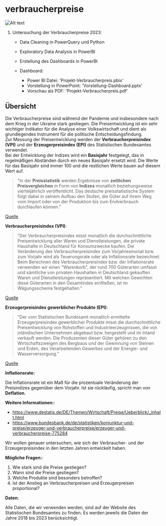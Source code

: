 # verbraucherpreise

![Alt text](Bilder/4-1-Dashboard.png.jpg?raw=true "Title")
1. Untersuchung der Verbraucherpreise 2023:
    * Data Cleaning in PowerQuery und Python
    * Exploratory Data Analysis in PowerBI
    * Erstellung des Dashboards in PowerBI

    * Dashboard:
        * Power BI Datei: 'Projekt-Verbraucherpreis.pbix'
        * Vorstellung in PowerPoint: 'Vorstellung-Dashboard.pptx'
        * Vorschau als PDF: 'Projekt-Verbraucherpreis.pdf'

## Übersicht

Die Verbraucherpreise sind während der Pandemie und insbesondere nach dem Krieg in der Ukraine stark gestiegen. Die Preisentwicklung ist ein sehr wichtiger Indikator für die Analyse einer Volkswirtschaft und dient als grundlegendes Instrument für die politische Entscheidungsfindung.  
Zur Messung der Preisentwicklung werden der **Verbraucherpreisindex (VPI)** und der **Erzeugerpreisindex (EPI)** des Statistischen Bundesamtes verwendet.  
Bei der Entwicklung der Indizes wird ein **Basisjahr** festgelegt, das in regelmäßigen Abständen durch ein neues Basisjahr ersetzt wird. Die Werte für das Basisjahr sind immer 100 und die restlichen Werte bauen auf diesem Wert auf.  

> "In der **Preisstatistik** werden Ergebnisse von **zeitlichen Preisvergleichen** in Form von **Indizes** monatlich beziehungsweise vierteljährlich veröffentlicht. Das deutsche preisstatistische System folgt dabei in seinem Aufbau den Stufen, die Güter auf ihrem Weg vom Import oder von der Produktion bis zum Endverbrauch durchlaufen können."  

[Quelle](https://www.destatis.de/DE/Themen/Wirtschaft/Preise/Ueberblick/einfuehrung.html?nn=467346)

**Verbraucherpreisindex (VPI)**:  
> "Der Verbraucherpreisindex misst monatlich die durchschnittliche Preisentwicklung aller Waren und Dienstleistungen, die private Haushalte in Deutschland für Konsumzwecke kaufen. Die Veränderung des Verbraucherpreisindex zum Vorjahresmonat bzw. zum Vorjahr wird als Teuerungsrate oder als Inflationsrate bezeichnet.
Beim Berechnen des Verbraucherpreisindex bzw. der Inflationsrate verwenden wir einen "Warenkorb", der rund 700 Güterarten umfasst und sämtliche von privaten Haushalten in Deutschland gekauften Waren und Dienstleistungen repräsentiert. Mit welchen Gewichten diese Güterarten in den Gesamtindex einfließen, ist im Wägungsschema festgehalten."

[Quelle](https://www.destatis.de/DE/Themen/Wirtschaft/Preise/Verbraucherpreisindex/_inhalt.html)

**Erzeugerpreisindex gewerblicher Produkte (EPI)**:

>"Der vom Statistischen Bundesamt monatlich ermittelte Erzeugerpreisindex gewerblicher Produkte misst die durchschnittliche Preisentwicklung von Rohstoffen und Industrieerzeugnissen, die von inländischen Unternehmen abgebaut bzw. hergestellt und im Inland verkauft werden. Die Produzenten dieser Güter gehören zu den Wirtschaftszweigen des Bergbaus und der Gewinnung von Steinen und Erden, des Verarbeitenden Gewerbes und der Energie- und Wasserversorgung."

[Quelle](https://www.bundesbank.de/de/statistiken/konjunktur-und-preise/erzeuger-und-verbraucherpreise/erzeuger-und-verbraucherpreise-775284)

**Inflationsrate:**

Die Inflationsrate ist ein Maß für die prozentuale Veränderung der Preisindizes gegenüber dem Vorjahr. Ist sie rückläufig, spricht man von **Deflation**.

**Weitere Informationen:**:

* https://www.destatis.de/DE/Themen/Wirtschaft/Preise/Ueberblick/_inhalt.html
* https://www.bundesbank.de/de/statistiken/konjunktur-und-preise/erzeuger-und-verbraucherpreise/erzeuger-und-verbraucherpreise-775284

Wir wollen genauer untersuchen, wie sich der Verbraucher- und der Erzeugerpreisindex in den letzten Jahren entwickelt haben.  

**Mögliche Fragen:**:

1. Wie stark sind die Preise gestiegen?
2. Wann sind die Preise gestiegen?
3. Welche Produkte sind besonders betroffen?
4. Ist der Anstieg an Verbraucherpreisen und Erzeugerpreisen proportional?

**Daten**:

Alle Daten, die wir verwenden werden, sind auf der Website des Statistischen Bundesamtes zu finden. Es werden jeweils die Daten der Jahre 2018 bis 2023 berücksichtigt.
